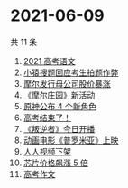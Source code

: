 # 2021-06-09

共 11 条

<!-- BEGIN -->
<!-- 最后更新时间 Wed Jun 09 2021 10:12:05 GMT+0800 (China Standard Time) -->

1. [2021 高考语文](https://www.zhihu.com/search?q=高考语文)
2. [小猿搜题回应考生拍题作弊](https://www.zhihu.com/search?q=小猿搜题)
3. [摩尔发行母公司股价暴涨](https://www.zhihu.com/search?q=摩尔庄园)
4. [《摩尔庄园》新活动](https://www.zhihu.com/search?q=摩尔庄园)
5. [原神公布 4 个新角色](https://www.zhihu.com/search?q=原神)
6. [高考结束了！](https://www.zhihu.com/search?q=高考结束)
7. [《叛逆者》今日开播](https://www.zhihu.com/search?q=叛逆者)
8. [动画电影《普罗米亚》上映](https://www.zhihu.com/search?q=普罗米亚)
9. [人人视频下架](https://www.zhihu.com/search?q=人人视频)
10. [芯片价格飙涨 5 倍](https://www.zhihu.com/search?q=芯片)
11. [高考作文](https://www.zhihu.com/search?q=高考作文)

<!-- END -->
